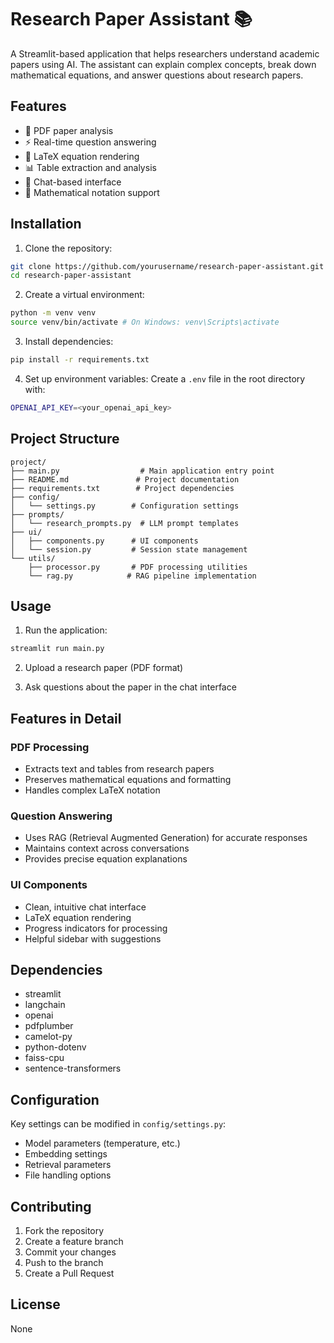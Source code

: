 # Research Paper Assistant 📚

A Streamlit-based application that helps researchers understand academic papers using AI. The assistant can explain complex concepts, break down mathematical equations, and answer questions about research papers.

## Features

- 📄 PDF paper analysis
- ⚡ Real-time question answering
- 🔢 LaTeX equation rendering
- 📊 Table extraction and analysis
- 💬 Chat-based interface
- 🧮 Mathematical notation support

## Installation

1. Clone the repository:

```bash
git clone https://github.com/yourusername/research-paper-assistant.git
cd research-paper-assistant
```
2. Create a virtual environment:

```bash
python -m venv venv
source venv/bin/activate # On Windows: venv\Scripts\activate
```
3. Install dependencies:

```bash
pip install -r requirements.txt
```


4. Set up environment variables:
Create a `.env` file in the root directory with:

```bash
OPENAI_API_KEY=<your_openai_api_key>
```


## Project Structure

```
project/
├── main.py                  # Main application entry point
├── README.md               # Project documentation
├── requirements.txt        # Project dependencies
├── config/
│   └── settings.py        # Configuration settings
├── prompts/
│   └── research_prompts.py  # LLM prompt templates
├── ui/
│   ├── components.py      # UI components
│   └── session.py         # Session state management
└── utils/
    ├── processor.py       # PDF processing utilities
    └── rag.py            # RAG pipeline implementation
```


## Usage

1. Run the application:

```bash
streamlit run main.py
```

2. Upload a research paper (PDF format)

3. Ask questions about the paper in the chat interface

## Features in Detail

### PDF Processing
- Extracts text and tables from research papers
- Preserves mathematical equations and formatting
- Handles complex LaTeX notation

### Question Answering
- Uses RAG (Retrieval Augmented Generation) for accurate responses
- Maintains context across conversations
- Provides precise equation explanations

### UI Components
- Clean, intuitive chat interface
- LaTeX equation rendering
- Progress indicators for processing
- Helpful sidebar with suggestions

## Dependencies

- streamlit
- langchain
- openai
- pdfplumber
- camelot-py
- python-dotenv
- faiss-cpu
- sentence-transformers

## Configuration

Key settings can be modified in `config/settings.py`:
- Model parameters (temperature, etc.)
- Embedding settings
- Retrieval parameters
- File handling options

## Contributing

1. Fork the repository
2. Create a feature branch
3. Commit your changes
4. Push to the branch
5. Create a Pull Request

## License

None


